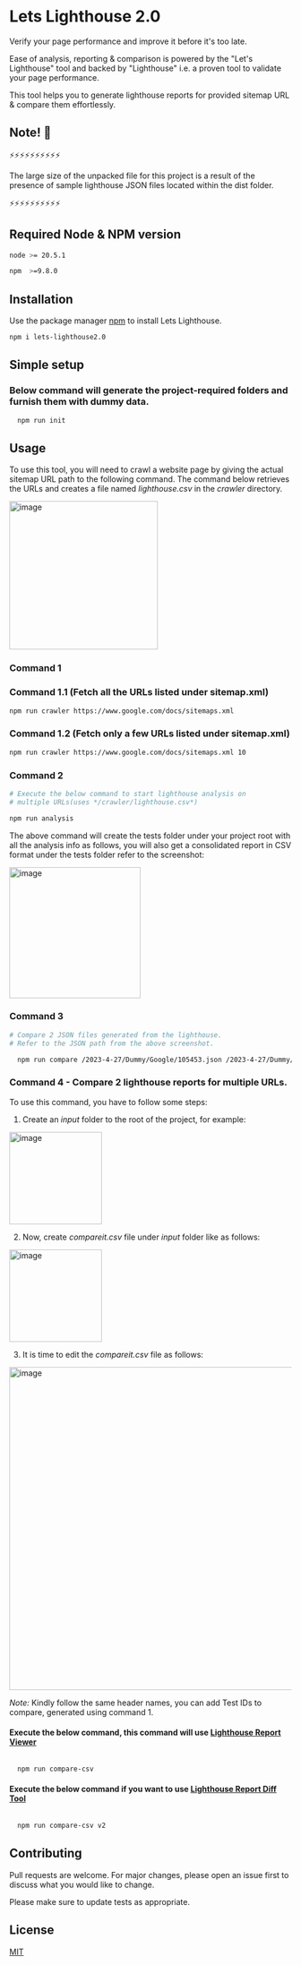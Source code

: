 # Lets Lighthouse 2.0

Verify your page performance and improve it before it's too late.

Ease of analysis, reporting & comparison is powered by the "Let's Lighthouse" tool and backed by "Lighthouse" i.e. a proven tool to validate your page performance.

This tool helps you to generate lighthouse reports for provided sitemap URL & compare them effortlessly.


## Note! 👋
⚡️⚡️⚡️⚡️⚡️⚡️⚡️⚡️⚡️⚡️

The large size of the unpacked file for this project is a result of the presence of sample lighthouse JSON files located within the dist folder.

⚡️⚡️⚡️⚡️⚡️⚡️⚡️⚡️⚡️⚡️


## Required Node & NPM version
```bash
node >= 20.5.1

npm  >=9.8.0

```
## Installation

Use the package manager [npm](https://nodejs.org/en/download) to install Lets Lighthouse.

```bash
npm i lets-lighthouse2.0
```

## Simple setup

### Below command will generate the project-required folders and furnish them with dummy data.

```bash
  npm run init
```

## Usage

To use this tool, you will need to crawl a website page by giving the actual sitemap URL path to the following command.
The command below retrieves the URLs and creates a file named *lighthouse.csv* in the *crawler* directory.

<img width="265" alt="image" src="https://github.com/user-attachments/assets/630f7922-1cd0-49ef-9dc9-73a8fa241f8c">


### Command 1

### Command 1.1 (Fetch all the URLs listed under sitemap.xml)
```bash
npm run crawler https://www.google.com/docs/sitemaps.xml
```

### Command 1.2 (Fetch only a few URLs listed under sitemap.xml)
```bash
npm run crawler https://www.google.com/docs/sitemaps.xml 10
```

### Command 2
```bash
# Execute the below command to start lighthouse analysis on
# multiple URLs(uses */crawler/lighthouse.csv*)

npm run analysis
```
The above command will create the tests folder under your project root
with all the analysis info as follows, you will also get a consolidated report
in CSV format under the tests folder refer to the screenshot:

<img width="234" alt="image" src="https://user-images.githubusercontent.com/6508575/234552270-8b7a93f1-419c-47e6-83b6-9f9ac4c28971.png">


### Command 3

```bash
# Compare 2 JSON files generated from the lighthouse.
# Refer to the JSON path from the above screenshot.

  npm run compare /2023-4-27/Dummy/Google/105453.json /2023-4-27/Dummy/Google/105658.json

```

### Command 4 - Compare 2 lighthouse reports for multiple URLs.

To use this command, you have to follow some steps:
1. Create an *input* folder to the root of the project, for example: 
<img width="165" alt="image" src="https://user-images.githubusercontent.com/6508575/234642413-50db8a42-f27f-45c5-b6f6-211b67d739c0.png">

2. Now, create *compareit.csv* file under *input* folder like as follows:
<img width="165" alt="image" src="https://user-images.githubusercontent.com/6508575/234642878-44138bb9-4b9a-4134-8ac3-c5f17988c917.png">

3. It is time to edit the *compareit.csv* file as follows:
<img width="577" alt="image" src="https://user-images.githubusercontent.com/6508575/234643104-01d54873-6ef0-4851-be53-a55aab64cdb2.png">

*Note:* Kindly follow the same header names, you can add Test IDs to compare, generated using command 1.

####  Execute the below command, this command will use [Lighthouse Report Viewer](https://googlechrome.github.io/lighthouse/viewer/)
```bash

  npm run compare-csv
```

####  Execute the below command if you want to use [Lighthouse Report Diff Tool](https://googlechrome.github.io/lighthouse-ci/difftool/)
```bash

  npm run compare-csv v2
```


## Contributing

Pull requests are welcome. For major changes, please open an issue first
to discuss what you would like to change.

Please make sure to update tests as appropriate.

## License

[MIT](https://choosealicense.com/licenses/mit/)
